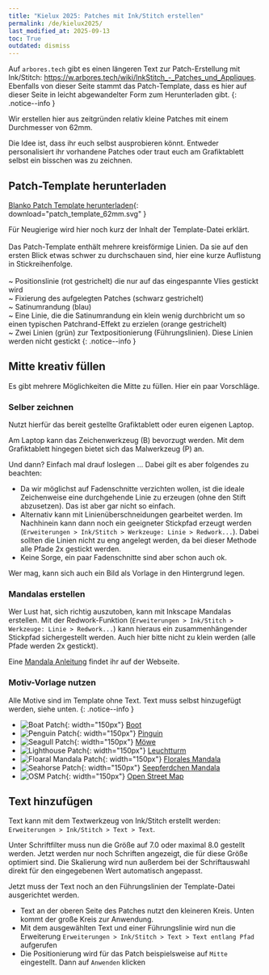 ```yaml
---
title: "Kielux 2025: Patches mit Ink/Stitch erstellen"
permalink: /de/kielux2025/
last_modified_at: 2025-09-13
toc: True
outdated: dismiss
---
```

Auf `arbores.tech` gibt es einen längeren Text zur Patch-Erstellung mit Ink/Stitch: <a href="https://w.arbores.tech/wiki/InkStitch_-_Patches_und_Appliques">https://w.arbores.tech/wiki/InkStitch_-_Patches_und_Appliques</a>.<br/>
Ebenfalls von dieser Seite stammt das Patch-Template, dass es hier auf dieser Seite in leicht abgewandelter Form zum Herunterladen gibt.
{: .notice--info }

Wir erstellen hier aus zeitgründen relativ kleine Patches mit einem Durchmesser von 62mm.

Die Idee ist, dass ihr euch selbst ausprobieren könnt. Entweder personalisiert ihr vorhandene Patches oder traut euch am Grafiktablett selbst ein bisschen was zu zeichnen.

## Patch-Template herunterladen

[Blanko Patch Template herunterladen](/assets/files/kielux2025/patch_template_62mm.svg){: download="patch_template_62mm.svg" }

Für Neugierige wird hier noch kurz der Inhalt der Template-Datei erklärt.<br/><br/>
Das Patch-Template enthält mehrere kreisförmige Linien. Da sie auf den ersten Blick etwas schwer zu durchschauen sind, hier eine kurze Auflistung in Stickreihenfolge.<br/><br/>
~ Positionslinie (rot gestrichelt) die nur auf das eingespannte Vlies gestickt wird<br/>
~ Fixierung des aufgelegten Patches (schwarz gestrichelt)<br/>
~ Satinumrandung (blau)<br/>
~ Eine Linie, die die Satinumrandung ein klein wenig durchbricht um so einen typischen Patchrand-Effekt zu erzielen (orange gestrichelt)<br/>
~ Zwei Linien (grün) zur Textpositionierung (Führungslinien). Diese Linien werden nicht gestickt
{: .notice--info }

## Mitte kreativ füllen

Es gibt mehrere Möglichkeiten die Mitte zu füllen. Hier ein paar Vorschläge.

### Selber zeichnen

Nutzt hierfür das bereit gestellte Grafiktablett oder euren eigenen Laptop.

Am Laptop kann das Zeichenwerkzeug (B) bevorzugt werden. Mit dem Grafiktablett hingegen bietet sich das Malwerkzeug (P) an.

Und dann? Einfach mal drauf loslegen ... Dabei gilt es aber folgendes zu beachten:

* Da wir möglichst auf Fadenschnitte verzichten wollen, ist die ideale Zeichenweise eine durchgehende Linie zu erzeugen (ohne den Stift abzusetzen). Das ist aber gar nicht so einfach.
* Alternativ kann mit Linienüberschneidungen gearbeitet werden.
  Im Nachhinein kann dann noch ein geeigneter Stickpfad erzeugt werden (`Erweiterungen > Ink/Stitch > Werkzeuge: Linie > Redwork...`).
  Dabei sollten die Linien nicht zu eng angelegt werden, da bei dieser Methode alle Pfade 2x gestickt werden.
* Keine Sorge, ein paar Fadenschnitte sind aber schon auch ok.

Wer mag, kann sich auch ein Bild als Vorlage in den Hintergrund legen.

### Mandalas erstellen

Wer Lust hat, sich richtig auszutoben, kann mit Inkscape Mandalas erstellen. Mit der Redwork-Funktion (`Erweiterungen > Ink/Stitch > Werkzeuge: Linie > Redwork...`) kann hieraus ein zusammenhängender Stickpfad sichergestellt werden. Auch hier bitte nicht zu klein werden (alle Pfade werden 2x gestickt).

Eine [Mandala Anleitung](/tutorials/mandala/) findet ihr auf der Webseite.

### Motiv-Vorlage nutzen

Alle Motive sind im Template ohne Text. Text muss selbst hinzugefügt werden, siehe unten.
{: .notice--info }

* ![Boat Patch](/assets/files/kielux2025/real_patch/boat.jpg){: width="150px"}
  [Boot](/assets/files/kielux2025/patch-blank/patch_boat.svg)
* ![Penguin Patch](/assets/files/kielux2025/real_patch/penguin.jpg){: width="150px"}
  [Pinguin](/assets/files/kielux2025/patch-blank/patch_penguin.svg)
* ![Seagull Patch](/assets/files/kielux2025/real_patch/seagull.jpg){: width="150px"}
  [Möwe](/assets/files/kielux2025/patch-blank/patch_seagul.svg)
* ![Lighthouse Patch](/assets/files/kielux2025/real_patch/lighthouse.jpg){: width="150px"}
  [Leuchtturm](/assets/files/kielux2025/patch-blank/patch_lighthouse.svg)
* ![Floaral Mandala Patch](/assets/files/kielux2025/real_patch/floaral_mandala.jpg){: width="150px"}
  [Florales Mandala](/assets/files/kielux2025/patch-blank/patch_mandala_floral.svg)
* ![Seahorse Patch](/assets/files/kielux2025/real_patch/seahorse_mandala.jpg){: width="150px"}
  [Seepferdchen Mandala](/assets/files/kielux2025/patch-blank/patch_mandala_seahorse.svg)
* ![OSM Patch](/assets/files/kielux2025/real_patch/osm.jpg){: width="150px"}
  [Open Street Map](/assets/files/kielux2025/patch-blank/patch_openstreetmap.svg)

## Text hinzufügen

Text kann mit dem Textwerkzeug von Ink/Stitch erstellt werden: `Erweiterungen > Ink/Stitch > Text > Text`.

Unter Schriftfilter muss nun die Größe auf 7.0 oder maximal 8.0 gestellt werden. Jetzt werden nur noch Schriften angezeigt, die für diese Größe optimiert sind.
Die Skalierung wird nun außerdem bei der Schriftauswahl direkt für den eingegebenen Wert automatisch angepasst.

Jetzt muss der Text noch an den Führungslinien der Template-Datei ausgerichtet werden.

* Text an der oberen Seite des Patches nutzt den kleineren Kreis. Unten kommt der große Kreis zur Anwendung.
* Mit dem ausgewählten Text und einer Führungslinie wird nun die Erweiterung `Erweiterungen > Ink/Stitch > Text > Text entlang Pfad` aufgerufen
* Die Positionierung wird für das Patch beispielsweise auf `Mitte` eingestellt. Dann auf `Anwenden` klicken
